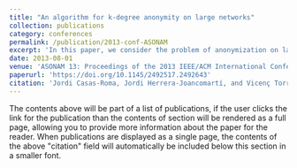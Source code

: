 ```yaml
---
title: "An algorithm for k-degree anonymity on large networks"
collection: publications
category: conferences
permalink: /publication/2013-conf-ASONAM
excerpt: 'In this paper, we consider the problem of anonymization on large networks. There are some anonymization methods for networks, but most of them can not be applied on large networks because of their complexity. We present an algorithm for k-degree anonymity on large networks. Given a network G, we construct a k-degree anonymous network, G, by the minimum number of edge modifications. We devise a simple and efficient algorithm for solving this problem on large networks. Our algorithm uses univariate micro-aggregation to anonymize the degree sequence, and then it modifies the graph structure to meet the k-degree anonymous sequence. We apply our algorithm to a different large real datasets and demonstrate their efficiency and practical utility.'
date: 2013-08-01
venue: 'ASONAM 13: Proceedings of the 2013 IEEE/ACM International Conference on Advances in Social Networks Analysis and Mining'
paperurl: 'https://doi.org/10.1145/2492517.2492643'
citation: 'Jordi Casas-Roma, Jordi Herrera-Joancomartí, and Vicenç Torra. 2013. An algorithm for k-degree anonymity on large networks. In Proceedings of the 2013 IEEE/ACM International Conference on Advances in Social Networks Analysis and Mining (ASONAM 13). Association for Computing Machinery, New York, NY, USA, 671–675. https://doi.org/10.1145/2492517.2492643'
---
```


The contents above will be part of a list of publications, if the user clicks the link for the publication than the contents of section will be rendered as a full page, allowing you to provide more information about the paper for the reader. When publications are displayed as a single page, the contents of the above "citation" field will automatically be included below this section in a smaller font.
